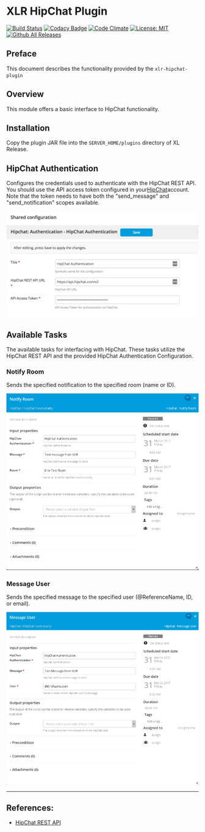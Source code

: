 # XLR HipChat Plugin #

[![Build Status](https://travis-ci.org/xebialabs-community/xlr-hipchat-plugin.svg?branch=master)](https://travis-ci.org/xebialabs-community/xlr-hipchat-plugin)
[![Codacy Badge](https://api.codacy.com/project/badge/Grade/4e2e745bad74407ab3484176d3246d79)](https://www.codacy.com/app/erasmussen39/xlr-hipchat-plugin?utm_source=github.com&amp;utm_medium=referral&amp;utm_content=xebialabs-community/xlr-hipchat-plugin&amp;utm_campaign=Badge_Grade)
[![Code Climate](https://codeclimate.com/github/xebialabs-community/xlr-hipchat-plugin/badges/gpa.svg)](https://codeclimate.com/github/xebialabs-community/xlr-hipchat-plugin)
[![License: MIT][xlr-hipchat-plugin-license-image]][xlr-hipchat-plugin-license-url]
[![Github All Releases][xlr-hipchat-plugin-downloads-image]]()

[xlr-hipchat-plugin-license-image]: https://img.shields.io/badge/License-MIT-yellow.svg
[xlr-hipchat-plugin-license-url]: https://opensource.org/licenses/MIT
[xlr-hipchat-plugin-downloads-image]: https://img.shields.io/github/downloads/xebialabs-community/xlr-hipchat-plugin/total.svg


## Preface
This document describes the functionality provided by the `xlr-hipchat-plugin`

## Overview
This module offers a basic interface to HipChat functionality.

## Installation
Copy the plugin JAR file into the `SERVER_HOME/plugins` directory of XL Release.

## HipChat Authentication
Configures the credentials used to authenticate with the HipChat REST API. You should use the API access token configured in your[HipChat](https://www.hipchat.com/account/api)account. Note that the token needs to have both the "send_message" and "send_notification" scopes available. 

![HipChatAuthenticationConfiguration](images/HipChatAuthenticationConfiguration.png)

## Available Tasks
The available tasks for interfacing with HipChat. These tasks utilize the HipChat REST API and the provided HipChat Authentication Configuration.

### Notify Room
Sends the specified notification to the specified room (name or ID).

![HipChatNotifyRoom](images/HipChatNotifyRoom.png)

### Message User
Sends the specified message to the specified user (@ReferenceName, ID, or email).

![HipChatMessageUser](images/HipChatMessageUser.png)

--- 

## References:
* [HipChat REST API](https://www.hipchat.com/docs/apiv2)

